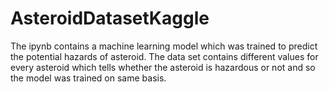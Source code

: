 # AsteroidDatasetKaggle
The ipynb contains a machine learning model which was trained to predict the potential hazards of asteroid. The data set contains different values for every asteroid which tells whether the asteroid is hazardous or not and so the model was trained on same basis.
